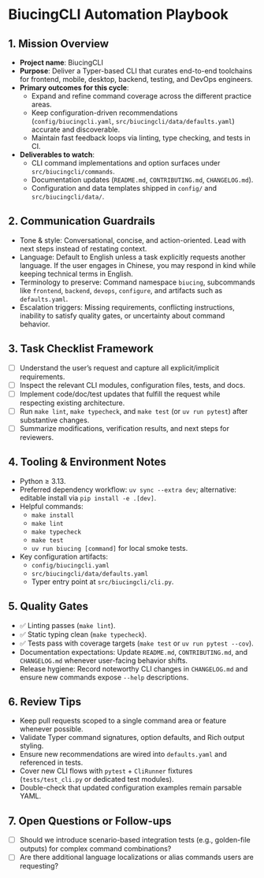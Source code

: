 # BiucingCLI Automation Playbook

## 1. Mission Overview
- **Project name**: BiucingCLI
- **Purpose**: Deliver a Typer-based CLI that curates end-to-end toolchains for frontend, mobile, desktop, backend, testing, and DevOps engineers.
- **Primary outcomes for this cycle**:
  - Expand and refine command coverage across the different practice areas.
  - Keep configuration-driven recommendations (`config/biucingcli.yaml`, `src/biucingcli/data/defaults.yaml`) accurate and discoverable.
  - Maintain fast feedback loops via linting, type checking, and tests in CI.
- **Deliverables to watch**:
  - CLI command implementations and option surfaces under `src/biucingcli/commands`.
  - Documentation updates (`README.md`, `CONTRIBUTING.md`, `CHANGELOG.md`).
  - Configuration and data templates shipped in `config/` and `src/biucingcli/data/`.

## 2. Communication Guardrails
- Tone & style: Conversational, concise, and action-oriented. Lead with next steps instead of restating context.
- Language: Default to English unless a task explicitly requests another language. If the user engages in Chinese, you may respond in kind while keeping technical terms in English.
- Terminology to preserve: Command namespace `biucing`, subcommands like `frontend`, `backend`, `devops`, `configure`, and artifacts such as `defaults.yaml`.
- Escalation triggers: Missing requirements, conflicting instructions, inability to satisfy quality gates, or uncertainty about command behavior.

## 3. Task Checklist Framework
- [ ] Understand the user’s request and capture all explicit/implicit requirements.
- [ ] Inspect the relevant CLI modules, configuration files, tests, and docs.
- [ ] Implement code/doc/test updates that fulfill the request while respecting existing architecture.
- [ ] Run `make lint`, `make typecheck`, and `make test` (or `uv run pytest`) after substantive changes.
- [ ] Summarize modifications, verification results, and next steps for reviewers.

## 4. Tooling & Environment Notes
- Python ≥ 3.13.
- Preferred dependency workflow: `uv sync --extra dev`; alternative: editable install via `pip install -e .[dev]`.
- Helpful commands:
  - `make install`
  - `make lint`
  - `make typecheck`
  - `make test`
  - `uv run biucing [command]` for local smoke tests.
- Key configuration artifacts:
  - `config/biucingcli.yaml`
  - `src/biucingcli/data/defaults.yaml`
  - Typer entry point at `src/biucingcli/cli.py`.

## 5. Quality Gates
- ✅ Linting passes (`make lint`).
- ✅ Static typing clean (`make typecheck`).
- ✅ Tests pass with coverage targets (`make test` or `uv run pytest --cov`).
- Documentation expectations: Update `README.md`, `CONTRIBUTING.md`, and `CHANGELOG.md` whenever user-facing behavior shifts.
- Release hygiene: Record noteworthy CLI changes in `CHANGELOG.md` and ensure new commands expose `--help` descriptions.

## 6. Review Tips
- Keep pull requests scoped to a single command area or feature whenever possible.
- Validate Typer command signatures, option defaults, and Rich output styling.
- Ensure new recommendations are wired into `defaults.yaml` and referenced in tests.
- Cover new CLI flows with `pytest` + `CliRunner` fixtures (`tests/test_cli.py` or dedicated test modules).
- Double-check that updated configuration examples remain parsable YAML.

## 7. Open Questions or Follow-ups
- [ ] Should we introduce scenario-based integration tests (e.g., golden-file outputs) for complex command combinations?
- [ ] Are there additional language localizations or alias commands users are requesting?
